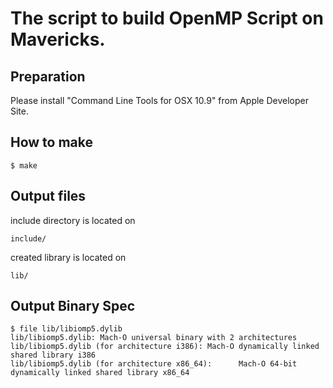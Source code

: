 

# The script to build OpenMP Script on Mavericks.

## Preparation

Please install "Command Line Tools for OSX 10.9" from Apple Developer Site.


## How to make
```
$ make
```
## Output files

include directory is located on
```
include/
```
created library is located on
```
lib/
```

## Output Binary Spec
```
$ file lib/libiomp5.dylib 
lib/libiomp5.dylib: Mach-O universal binary with 2 architectures
lib/libiomp5.dylib (for architecture i386):	Mach-O dynamically linked shared library i386
lib/libiomp5.dylib (for architecture x86_64):	   Mach-O 64-bit dynamically linked shared library x86_64
```

